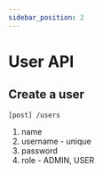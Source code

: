 ```yaml
---
sidebar_position: 2
---
```


# User API

## Create a user

```
[post] /users
```

1. name
2. username - unique
3. password
4. role - ADMIN, USER

